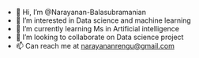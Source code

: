 - 👋 Hi, I’m @Narayanan-Balasubramanian
- 👀 I’m interested in Data science and machine learning
- 🌱 I’m currently learning Ms in Artificial intelligence
- 💞️ I’m looking to collaborate on Data science project
- 📫 Can reach me at narayananrengu@gmail.com

<!---
Narayanan-Balasubramanian/Narayanan-Balasubramanian is a ✨ special ✨ repository because its `README.md` (this file) appears on your GitHub profile.
You can click the Preview link to take a look at your changes.
--->
